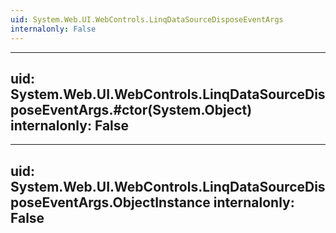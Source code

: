 ```yaml
---
uid: System.Web.UI.WebControls.LinqDataSourceDisposeEventArgs
internalonly: False
---
```


---
uid: System.Web.UI.WebControls.LinqDataSourceDisposeEventArgs.#ctor(System.Object)
internalonly: False
---

---
uid: System.Web.UI.WebControls.LinqDataSourceDisposeEventArgs.ObjectInstance
internalonly: False
---
